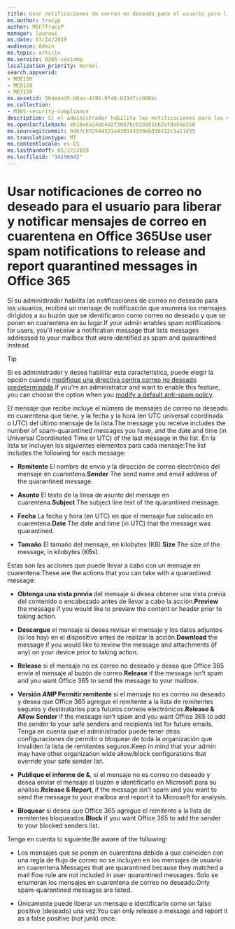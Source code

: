 ```yaml
---
title: Usar notificaciones de correo no deseado para el usuario para liberar y notificar mensajes de correo en cuarentena en Office 365
ms.author: tracyp
author: MSFTTracyP
manager: laurawi
ms.date: 03/14/2019
audience: Admin
ms.topic: article
ms.service: O365-seccomp
localization_priority: Normal
search.appverid:
- MOE150
- MED150
- MET150
ms.assetid: 56de4ed5-b0aa-4195-9f46-033d7cc086bc
ms.collection:
- M365-security-compliance
description: Si el administrador habilita las notificaciones para los usuarios, recibirá un mensaje de notificación que enumera los mensajes enviados a su buzón que se identificaron como correo no deseado, en masa o de suplantación de identidad. Puede liberar o informar de los mensajes después de recibir la notificación.
ms.openlocfilehash: eb16e6a24bb4a2f30b7bcb33051b62afdeb9e250
ms.sourcegitcommit: 9d67cb52544321a430343d39eb336112c1a11d35
ms.translationtype: MT
ms.contentlocale: es-ES
ms.lasthandoff: 05/17/2019
ms.locfileid: "34156042"
---
```

# <a name="use-user-spam-notifications-to-release-and-report-quarantined-messages-in-office-365"></a><span data-ttu-id="32282-104">Usar notificaciones de correo no deseado para el usuario para liberar y notificar mensajes de correo en cuarentena en Office 365</span><span class="sxs-lookup"><span data-stu-id="32282-104">Use user spam notifications to release and report quarantined messages in Office 365</span></span>

<span data-ttu-id="32282-105">Si su administrador habilita las notificaciones de correo no deseado para los usuarios, recibirá un mensaje de notificación que enumera los mensajes dirigidos a su buzón que se identificaron como correo no deseado y que se ponen en cuarentena en su lugar.</span><span class="sxs-lookup"><span data-stu-id="32282-105">If your admin enables spam notifications for users, you'll receive a notification message that lists messages addressed to your mailbox that were identified as spam and quarantined instead.</span></span>
  
> [!TIP]
> <span data-ttu-id="32282-106">Si es administrador y desea habilitar esta característica, puede elegir la opción cuando [modifique una directiva contra correo no deseado predeterminada](https://go.microsoft.com/fwlink/?LinkId=800313).</span><span class="sxs-lookup"><span data-stu-id="32282-106">If you're an administrator and want to enable this feature, you can choose the option when you [modify a default anti-spam policy](https://go.microsoft.com/fwlink/?LinkId=800313).</span></span> 
  
<span data-ttu-id="32282-107">El mensaje que recibe incluye el número de mensajes de correo no deseado en cuarentena que tiene, y la fecha y la hora (en UTC universal coordinada o UTC) del último mensaje de la lista.</span><span class="sxs-lookup"><span data-stu-id="32282-107">The message you receive includes the number of spam-quarantined messages you have, and the date and time (in Universal Coordinated Time or UTC) of the last message in the list.</span></span> <span data-ttu-id="32282-108">En la lista se incluyen los siguientes elementos para cada mensaje:</span><span class="sxs-lookup"><span data-stu-id="32282-108">The list includes the following for each message:</span></span>
  
- <span data-ttu-id="32282-109">**Remitente** El nombre de envío y la dirección de correo electrónico del mensaje en cuarentena.</span><span class="sxs-lookup"><span data-stu-id="32282-109">**Sender** The send name and email address of the quarantined message.</span></span> 
    
- <span data-ttu-id="32282-110">**Asunto** El texto de la línea de asunto del mensaje en cuarentena.</span><span class="sxs-lookup"><span data-stu-id="32282-110">**Subject** The subject line text of the quarantined message.</span></span> 
    
- <span data-ttu-id="32282-111">**Fecha** La fecha y hora (en UTC) en que el mensaje fue colocado en cuarentena.</span><span class="sxs-lookup"><span data-stu-id="32282-111">**Date** The date and time (in UTC) that the message was quarantined.</span></span> 
    
- <span data-ttu-id="32282-112">**Tamaño** El tamaño del mensaje, en kilobytes (KB).</span><span class="sxs-lookup"><span data-stu-id="32282-112">**Size** The size of the message, in kilobytes (KBs).</span></span> 
    
<span data-ttu-id="32282-113">Estas son las acciones que puede llevar a cabo con un mensaje en cuarentena:</span><span class="sxs-lookup"><span data-stu-id="32282-113">These are the actions that you can take with a quarantined message:</span></span>

- <span data-ttu-id="32282-114">**Obtenga una vista previa** del mensaje si desea obtener una vista previa del contenido o encabezado antes de llevar a cabo la acción.</span><span class="sxs-lookup"><span data-stu-id="32282-114">**Preview** the message if you would like to preview the content or header prior to taking action.</span></span>

- <span data-ttu-id="32282-115">**Descargue** el mensaje si desea revisar el mensaje y los datos adjuntos (si los hay) en el dispositivo antes de realizar la acción.</span><span class="sxs-lookup"><span data-stu-id="32282-115">**Download** the message if you would like to review the message and attachments (if any) on your device prior to taking action.</span></span>

- <span data-ttu-id="32282-116">**Release** si el mensaje no es correo no deseado y desea que Office 365 envíe el mensaje al buzón de correo.</span><span class="sxs-lookup"><span data-stu-id="32282-116">**Release** if the message isn’t spam and you want Office 365 to send the message to your mailbox.</span></span>

- <span data-ttu-id="32282-117">**Versión _AMP_ Permitir remitente** si el mensaje no es correo no deseado y desea que Office 365 agregue el remitente a la lista de remitentes seguros y destinatarios para futuros correos electrónicos.</span><span class="sxs-lookup"><span data-stu-id="32282-117">**Release & Allow Sender** if the message isn’t spam and you want Office 365 to add the sender to your safe senders and recipients list for future emails.</span></span> <span data-ttu-id="32282-118">Tenga en cuenta que el administrador puede tener otras configuraciones de permitir o bloquear de toda la organización que invaliden la lista de remitentes seguros.</span><span class="sxs-lookup"><span data-stu-id="32282-118">Keep in mind that your admin may have other organization wide allow/block configurations that override your safe sender list.</span></span>

- <span data-ttu-id="32282-119">**Publique el informe de &**, si el mensaje no es correo no deseado y desea enviar el mensaje al buzón e identificarlo en Microsoft para su análisis.</span><span class="sxs-lookup"><span data-stu-id="32282-119">**Release & Report**, if the message isn’t spam and you want to send the message to your mailbox and report it to Microsoft for analysis.</span></span>

- <span data-ttu-id="32282-120">**Bloquear** si desea que Office 365 agregue el remitente a la lista de remitentes bloqueados.</span><span class="sxs-lookup"><span data-stu-id="32282-120">**Block** if you want Office 365 to add the sender to your blocked senders list.</span></span>

<span data-ttu-id="32282-121">Tenga en cuenta lo siguiente:</span><span class="sxs-lookup"><span data-stu-id="32282-121">Be aware of the following:</span></span>
  
- <span data-ttu-id="32282-122">Los mensajes que se ponen en cuarentena debido a que coinciden con una regla de flujo de correo no se incluyen en los mensajes de usuario en cuarentena.</span><span class="sxs-lookup"><span data-stu-id="32282-122">Messages that are quarantined because they matched a mail flow rule are not included in user quarantined messages.</span></span> <span data-ttu-id="32282-123">Solo se enumeran los mensajes en cuarentena de correo no deseado.</span><span class="sxs-lookup"><span data-stu-id="32282-123">Only spam-quarantined messages are listed.</span></span>
    
- <span data-ttu-id="32282-124">Únicamente puede liberar un mensaje e identificarlo como un falso positivo (deseado) una vez.</span><span class="sxs-lookup"><span data-stu-id="32282-124">You can only release a message and report it as a false positive (not junk) once.</span></span>
    

